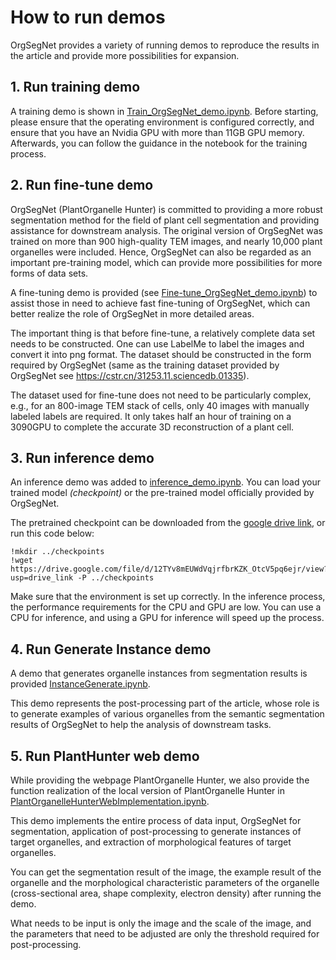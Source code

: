 # How to run demos

OrgSegNet provides a variety of running demos to reproduce the results in the article and provide more possibilities for expansion.

## 1. Run training demo
A training demo is shown in [Train_OrgSegNet_demo.ipynb](../../demo/Train_OrgSegNet_demo.ipynb). Before starting, please ensure that the operating environment is configured correctly, and ensure that you have an Nvidia GPU with more than 11GB GPU memory. Afterwards, you can follow the guidance in the notebook for the training process.


## 2. Run fine-tune demo
OrgSegNet (PlantOrganelle Hunter) is committed to providing a more robust segmentation method for the field of plant cell segmentation and providing assistance for downstream analysis. The original version of OrgSegNet was trained on more than 900 high-quality TEM images, and nearly 10,000 plant organelles were included. Hence, OrgSegNet can also be regarded as an important pre-training model, which can provide more possibilities for more forms of data sets. 

A fine-tuning demo is provided (see [Fine-tune_OrgSegNet_demo.ipynb](../../demo/Fine-tune_OrgSegNet_demo.ipynb)) to assist those in need to achieve fast fine-tuning of OrgSegNet, which can better realize the role of OrgSegNet in more detailed areas.

The important thing is that before fine-tune, a relatively complete data set needs to be constructed. One can use LabelMe to label the images and convert it into png format. The dataset should be constructed in the form required by OrgSegNet (same as the training dataset provided by OrgSegNet see https://cstr.cn/31253.11.sciencedb.01335).

The dataset used for fine-tune does not need to be particularly complex, e.g., for an 800-image TEM stack of cells, only 40 images with manually labeled labels are required. It only takes half an hour of training on a 3090GPU to complete the accurate 3D reconstruction of a plant cell.



## 3. Run inference demo
An inference demo was added to [inference_demo.ipynb](../../demo/inference_demo.ipynb). You can load your trained model _(checkpoint)_ or the pre-trained model officially provided by OrgSegNet. 

The pretrained checkpoint can be downloaded from the [google drive link](https://drive.google.com/file/d/12TYv8mEUWdVqjrfbrKZK_OtcV5pq6ejr/view?usp=drive_link), 
or run this code below:
```
!mkdir ../checkpoints
!wget https://drive.google.com/file/d/12TYv8mEUWdVqjrfbrKZK_OtcV5pq6ejr/view?usp=drive_link -P ../checkpoints

```

Make sure that the environment is set up correctly. In the inference process, the performance requirements for the CPU and GPU are low. You can use a CPU for inference, and using a GPU for inference will speed up the process.



## 4. Run Generate Instance demo
A demo that generates organelle instances from segmentation results is provided [InstanceGenerate.ipynb](../../demo/InstanceGenerate.ipynb).

This demo represents the post-processing part of the article, whose role is to generate examples of various organelles from the semantic segmentation results of OrgSegNet to help the analysis of downstream tasks.


## 5. Run PlantHunter web demo
While providing the webpage PlantOrganelle Hunter, we also provide the function realization of the local version of PlantOrganelle Hunter in [PlantOrganelleHunterWebImplementation.ipynb](../../demo/PlantOrganelleHunterWebImplementation.ipynb). 

This demo implements the entire process of data input, OrgSegNet for segmentation, application of post-processing to generate instances of target organelles, and extraction of morphological features of target organelles.

You can get the segmentation result of the image, the example result of the organelle and the morphological characteristic parameters of the organelle (cross-sectional area, shape complexity, electron density) after running the demo.

What needs to be input is only the image and the scale of the image, and the parameters that need to be adjusted are only the threshold required for post-processing.

